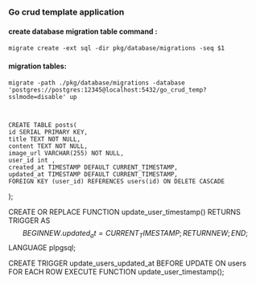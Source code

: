 ### Go crud template application

#### create database migration table command :
    migrate create -ext sql -dir pkg/database/migrations -seq $1

#### migration tables:
    migrate -path ./pkg/database/migrations -database 'postgres://postgres:12345@localhost:5432/go_crud_temp?sslmode=disable' up



    CREATE TABLE posts(
    id SERIAL PRIMARY KEY,
    title TEXT NOT NULL,
    content TEXT NOT NULL,
    image_url VARCHAR(255) NOT NULL,
    user_id int ,
    created_at TIMESTAMP DEFAULT CURRENT_TIMESTAMP, 
    updated_at TIMESTAMP DEFAULT CURRENT_TIMESTAMP,
    FOREIGN KEY (user_id) REFERENCES users(id) ON DELETE CASCADE
);

CREATE OR REPLACE FUNCTION update_user_timestamp()
RETURNS TRIGGER AS $$
BEGIN
    NEW.updated_at = CURRENT_TIMESTAMP;
    RETURN NEW;
END;
$$ LANGUAGE plpgsql;

CREATE TRIGGER update_users_updated_at
BEFORE UPDATE ON users
FOR EACH ROW
EXECUTE FUNCTION update_user_timestamp();